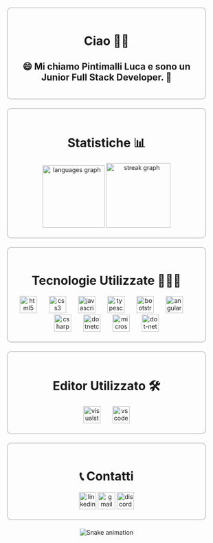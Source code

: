 <!-- Blocco di presentazione -->
<div align="center" style="border: 2px solid #ccc; border-radius: 10px; padding: 20px; margin: 20px;">
  <h1>Ciao 👋🏻</h1>
  <h2>😄 Mi chiamo Pintimalli Luca e sono un Junior Full Stack Developer. 🚀</h2>
</div>

<!-- Blocco statistiche -->
<div align="center" style="border: 2px solid #ccc; border-radius: 10px; padding: 20px; margin: 20px;">
  <h1>Statistiche 📊</h1>
  <div>
    <img src="https://github-readme-stats.vercel.app/api/top-langs?username=Luca-pintimalli&locale=en&hide_title=false&layout=compact&card_width=320&langs_count=6&theme=codeSTACKr&hide_border=true&order=2" height="145" alt="languages graph" />
    <img src="https://streak-stats.demolab.com?user=Luca-pintimalli&locale=en&mode=daily&theme=dracula&hide_border=false&border_radius=5&order=3" height="150" alt="streak graph" />
  </div>
</div>

<!-- Blocco tecnologie utilizzate -->
<div align="center" style="border: 2px solid #ccc; border-radius: 10px; padding: 20px; margin: 20px;">
  <h1>Tecnologie Utilizzate 🧑🏻‍💻</h1>
  <div>
    <img src="https://cdn.jsdelivr.net/gh/devicons/devicon/icons/html5/html5-original.svg" height="40" alt="html5 logo" />
    <img width="20" />
    <img src="https://cdn.jsdelivr.net/gh/devicons/devicon/icons/css3/css3-original.svg" height="40" alt="css3 logo" />
    <img width="20" />
    <img src="https://cdn.jsdelivr.net/gh/devicons/devicon/icons/javascript/javascript-original.svg" height="40" alt="javascript logo" />
    <img width="20" />
    <img src="https://cdn.jsdelivr.net/gh/devicons/devicon/icons/typescript/typescript-original.svg" height="40" alt="typescript logo" />
    <img width="20" />
    <img src="https://cdn.jsdelivr.net/gh/devicons/devicon/icons/bootstrap/bootstrap-original.svg" height="40" alt="bootstrap logo" />
    <img width="20" />
    <img src="https://cdn.jsdelivr.net/gh/devicons/devicon/icons/angularjs/angularjs-original.svg" height="40" alt="angularjs logo" />
    <img width="20" />
    <img src="https://cdn.jsdelivr.net/gh/devicons/devicon/icons/csharp/csharp-original.svg" height="40" alt="csharp logo" />
    <img width="20" />
    <img src="https://cdn.jsdelivr.net/gh/devicons/devicon/icons/dotnetcore/dotnetcore-original.svg" height="40" alt="dotnetcore logo" />
    <img width="20" />
    <img src="https://cdn.jsdelivr.net/gh/devicons/devicon/icons/microsoftsqlserver/microsoftsqlserver-plain.svg" height="40" alt="microsoftsqlserver logo" />
    <img width="20" />
    <img src="https://cdn.jsdelivr.net/gh/devicons/devicon/icons/dot-net/dot-net-original.svg" height="40" alt="dot-net logo" />
  </div>
</div>

<!-- Blocco editor utilizzato -->
<div align="center" style="border: 2px solid #ccc; border-radius: 10px; padding: 20px; margin: 20px;">
  <h1>Editor Utilizzato 🛠️</h1>
  <div>
    <img src="https://cdn.jsdelivr.net/gh/devicons/devicon/icons/visualstudio/visualstudio-plain.svg" height="40" alt="visualstudio logo" />
    <img width="20" />
    <img src="https://cdn.jsdelivr.net/gh/devicons/devicon/icons/vscode/vscode-original.svg" height="40" alt="vscode logo" />
  </div>
</div>

<!-- Blocco contatti -->
<div align="center" style="border: 2px solid #ccc; border-radius: 10px; padding: 20px; margin: 20px;">
  <h1>📞 Contatti</h1>
  <div>
    <img src="https://img.shields.io/static/v1?message=LinkedIn&logo=linkedin&label=&color=0077B5&logoColor=white&labelColor=&style=flat" height="40" alt="linkedin logo" />
    <img src="https://img.shields.io/static/v1?message=Gmail&logo=gmail&label=&color=D14836&logoColor=white&labelColor=&style=flat" height="40" alt="gmail logo" />
    <img src="https://img.shields.io/static/v1?message=Discord&logo=discord&label=&color=7289DA&logoColor=white&labelColor=&style=flat" height="40" alt="discord logo" />
  </div>
</div>

<!-- Blocco animazione Snake -->
<div align="center">
  <img src="https://raw.githubusercontent.com/Luca-pintimalli/Luca-pintimalli/output/snake.svg" alt="Snake animation" />
</div>
